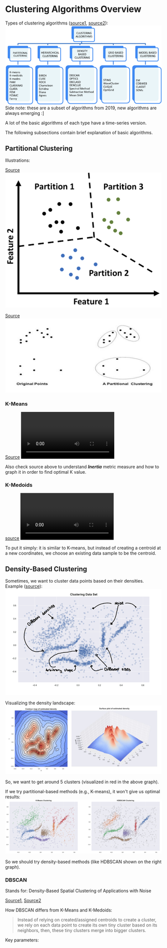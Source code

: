 
# Clustering Algorithms Overview

Types of clustering algorithms ([source1](https://link.springer.com/chapter/10.1007/978-981-13-7403-6_9), [source2](https://iprathore71.medium.com/clustering-975f8bc58af0)):
![Pasted image 20231020075812](../../Media/Default/Pasted%20image%2020231020075812.png)
Side note: these are a subset of algorithms from 2019, new algorithms are always emerging :]

A lot of the basic algorithms of each type have a time-series version.

The following subsections contain brief explanation of basic algorithms.

## Partitional Clustering

Illustrations:

[Source](https://computing4all.com/courses/introductory-data-science/lessons/a-few-types-of-clustering-algorithms/)
![375](../../Media/Default/Pasted%20image%2020231020083201.png)

[Source](https://www.researchgate.net/figure/Partitional-Clustering_fig2_312590567)
![475](../../Media/Default/Pasted%20image%2020231020083221.png)

### K-Means

[Source](https://www.codecademy.com/learn/machine-learning/modules/dspath-clustering/cheatsheet)
![k-means-coedacademy](../../Media/AI/k-means-coedacademy.mp4)

Also check source above to understand ***Inertia*** metric measure and how to graph it in order to find optimal K value.

### K-Medoids

[source](https://medium.com/@ozturkfemre/unsupervised-learning-in-r-k-medoids-clustering-8645a6521e4)
![k-medoids-odyash-coedacademy](../../Media/AI/k-medoids-odyash-coedacademy.mp4)

To put it simply: it is similar to K-means, but instead of creating a centroid at a new coordinates, we choose an existing data sample to be the centroid.


## Density-Based Clustering

Sometimes, we want to cluster data points based on their densities. Example ([source](https://pberba.github.io/stats/2020/07/08/intro-hdbscan/)):
![Pasted image 20231020083622](../../Media/Default/Pasted%20image%2020231020083622.png)

Visualizing the density landscape:
![Pasted image 20231020083643](../../Media/Default/Pasted%20image%2020231020083643.png)

So, we want to get around 5 clusters (visualized in red in the above graph). 

If we try partitional-based methods (e.g., K-means), it won't give us optimal results:
![Pasted image 20231020083847](../../Media/Default/Pasted%20image%2020231020083847.png)

So we should try density-based methods (like HDBSCAN shown on the right graph).

### DBSCAN

Stands for: Density-Based Spatial Clustering of Applications with Noise

[Source1](https://cjauvin.blogspot.com/2014/06/dbscan-blues.html), [Source2](https://pberba.github.io/stats/2020/07/08/intro-hdbscan/)

How DBSCAN differs from K-Means and K-Medoids:

> Instead of relying on created/assigned centroids to create a cluster, we rely on each data point to create its own tiny cluster based on its neighbors, then, these tiny clusters merge into bigger clusters.   


Key parameters: 